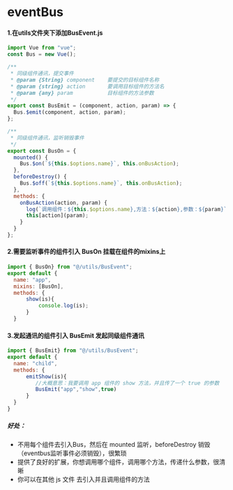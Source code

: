 # eventBus

#### 1.在utils文件夹下添加BusEvent.js

```javascript
import Vue from "vue";
const Bus = new Vue();

/**
 * 同级组件通讯，提交事件
 * @param {String} component    要提交的目标组件名称
 * @param {string} action       要调用目标组件的方法名
 * @param {any} param           目标组件的方法参数
 */
export const BusEmit = (component, action, param) => {
  Bus.$emit(component, action, param);
};

/**
 * 同级组件通讯，监听销毁事件
 */
export const BusOn = {
  mounted() {
    Bus.$on(`${this.$options.name}`, this.onBusAction);
  },
  beforeDestroy() {
    Bus.$off(`${this.$options.name}`, this.onBusAction);
  },
  methods: {
    onBusAction(action, param) {
      log(`调用组件：${this.$options.name},方法：${action},参数：${param}`);
      this[action](param);
    }
  }
};

```

#### 2.需要监听事件的组件引入 BusOn 挂载在组件的mixins上

```javascript
import { BusOn} from "@/utils/BusEvent";
export default {
  name: "app",
  mixins: [BusOn],
  methods: {
      show(is){
          console.log(is);
      }
  }
 ```

#### 3.发起通讯的组件引入 BusEmit 发起同级组件通讯

```javascript
import { BusEmit} from "@/utils/BusEvent";
export default {
  name: "child",
  methods: {
      emitShow(is){
         //大概意思：我要调用 app 组件的 show 方法，并且传了一个 true 的参数
         BusEmit("app","show",true)
      }
  }
}
```
##### 好处：
* 不用每个组件去引入Bus，然后在 mounted 监听，beforeDestroy 销毁（eventbus监听事件必须销毁），很繁琐
* 提供了良好的扩展，你想调用哪个组件，调用哪个方法，传递什么参数，很清晰
* 你可以在其他 js 文件 去引入并且调用组件的方法